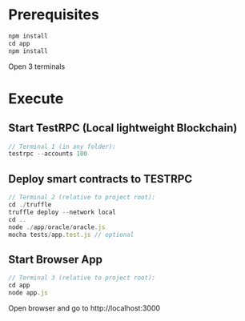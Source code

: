 
# Prerequisites

```javascript
npm install
cd app
npm install
```

Open 3 terminals

# Execute

## Start TestRPC (Local lightweight Blockchain)

```javascript
// Terminal 1 (in any folder):
testrpc --accounts 100
```

## Deploy smart contracts to TESTRPC

```javascript
// Terminal 2 (relative to project root):
cd ./truffle
truffle deploy --network local
cd ..
node ./app/oracle/oracle.js
mocha tests/app.test.js // optional
```

## Start Browser App

```javascript
// Terminal 3 (relative to project root):
cd app
node app.js
```

Open browser and go to http://localhost:3000
